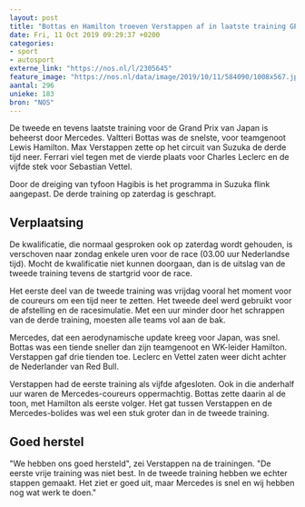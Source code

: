```yaml
---
layout: post
title: "Bottas en Hamilton troeven Verstappen af in laatste training GP Japan"
date: Fri, 11 Oct 2019 09:29:37 +0200
categories: 
- sport 
- autosport 
externe_link: "https://nos.nl/l/2305645"
feature_image: "https://nos.nl/data/image/2019/10/11/584090/1008x567.jpg"
aantal: 296
unieke: 183
bron: "NOS"
---
```


<p>De tweede en tevens laatste training voor de Grand Prix van Japan is beheerst door Mercedes. Valtteri Bottas was de snelste, voor teamgenoot Lewis Hamilton. Max Verstappen zette op het circuit van Suzuka de derde tijd neer. Ferrari viel tegen met de vierde plaats voor Charles Leclerc en de vijfde stek voor Sebastian Vettel.</p>
<p>Door de dreiging van tyfoon Hagibis is het programma in Suzuka flink aangepast. De derde training op zaterdag is geschrapt.</p>
<h2>Verplaatsing</h2>
<p>De kwalificatie, die normaal gesproken ook op zaterdag wordt gehouden, is verschoven naar zondag enkele uren voor de race (03.00 uur Nederlandse tijd). Mocht de kwalificatie niet kunnen doorgaan, dan is de uitslag van de tweede training tevens de startgrid voor de race.</p>
<p>Het eerste deel van de tweede training was vrijdag vooral het moment voor de coureurs om een tijd neer te zetten. Het tweede deel werd gebruikt voor de afstelling en de racesimulatie. Met een uur minder door het schrappen van de derde training, moesten alle teams vol aan de bak.</p>
<p>Mercedes, dat een aerodynamische update kreeg voor Japan, was snel. Bottas was een tiende sneller dan zijn teamgenoot en WK-leider Hamilton. Verstappen gaf drie tienden toe. Leclerc en Vettel zaten weer dicht achter de Nederlander van Red Bull.</p>
<p>Verstappen had de eerste training als vijfde afgesloten. Ook in die anderhalf uur waren de Mercedes-coureurs oppermachtig. Bottas zette daarin al de toon, met Hamilton als eerste volger. Het gat tussen Verstappen en de Mercedes-bolides was wel een stuk groter dan in de tweede training.</p>
<h2>Goed herstel</h2>
<p>"We hebben ons goed hersteld", zei Verstappen na de trainingen. "De eerste vrije training was niet best. In de tweede training hebben we echter stappen gemaakt. Het ziet er goed uit, maar Mercedes is snel en wij hebben nog wat werk te doen."</p>
